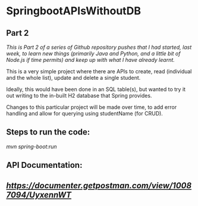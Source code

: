 # SpringbootAPIsWithoutDB

## Part 2

*This is Part 2 of a series of Github repository pushes that I had started, last week, to learn new things (primarily Java and Python, and a little bit of Node.js if time permits) and keep up with what I have already learnt.*

This is a very simple project where there are APIs to create, read (individual and the whole list), update and delete a single student.

Ideally, this would have been done in an SQL table(s), but wanted to try it out writing to the in-built H2 database that Spring provides.

Changes to this particular project will be made over time, to add error handling and allow for querying using studentName (for CRUD).

## Steps to run the code:

*mvn spring-boot:run*

## API Documentation:

## *https://documenter.getpostman.com/view/10087094/UyxennWT*
